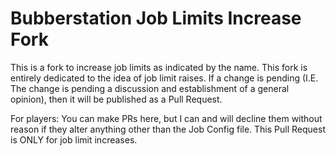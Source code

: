 # Bubberstation Job Limits Increase Fork
This is a fork to increase job limits as indicated by the name.
This fork is entirely dedicated to the idea of job limit raises.
If a change is pending (I.E. The change is pending a discussion and establishment of a general opinion), then it will be published as a Pull Request.

For players: You can make PRs here, but I can and will decline them without reason if they alter anything other than the Job Config file. 
This Pull Request is ONLY for job limit increases.
